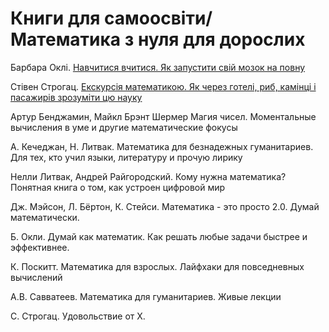 # Книги для самоосвіти/ Математика з нуля для дорослих

Барбара Оклі. [Навчитися вчитися. Як запустити свій мозок на повну](https://nashformat.ua/products/navchytysya-vchytysya.-yak-zapustyty-svij-mozok-na-povnu-709140)

Стівен Строгац. [Екскурсія математикою. Як через готелі, риб, камінці і пасажирів зрозуміти цю науку](https://nashformat.ua/products/ekskursiya-matematykoyu.-yak-cherez-goteli-ryb-kamintsi-i-pasazhyriv-zrozumity-tsyu-nauku-709220)



Артур Бенджамин, Майкл Брэнт Шермер Магия чисел. Моментальные вычисления в уме и другие математические фокусы

А. Кечеджан, Н. Литвак. Математика для безнадежных гуманитариев. Для тех, кто учил языки, литературу и прочую лирику

Нелли Литвак, Андрей Райгородский. Кому нужна математика? Понятная книга о том, как устроен цифровой мир

Дж. Мэйсон, Л. Бёртон, К. Стейси. Математика - это просто 2.0. Думай математически.

Б. Окли. Думай как математик. Как решать любые задачи быстрее и эффективнее.

К. Поскитт. Математика для взрослых. Лайфхаки для повседневных вычислений 

А.В. Савватеев. Математика для гуманитариев. Живые лекции

С. Строгац. Удовольствие от Х.  

